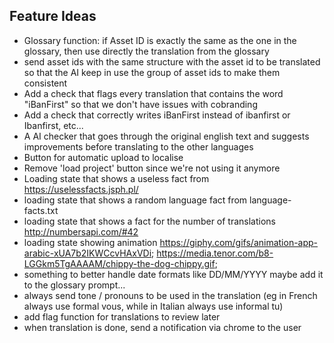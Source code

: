 ## Feature Ideas

- Glossary function: if Asset ID is exactly the same as the one in the glossary, then use directly the translation from the glossary
- send asset ids with the same structure with the asset id to be translated so that the AI keep in use the group of asset ids to make them consistent
- Add a check that flags every translation that contains the word "iBanFirst" so that we don't have issues with cobranding
- Add a check that correctly writes iBanFirst instead of ibanfirst or Ibanfirst, etc...
- A AI checker that goes through the original english text and suggests improvements before translating to the other languages
- Button for automatic upload to localise
- Remove 'load project' button since we're not using it anymore
- Loading state that shows a useless fact from https://uselessfacts.jsph.pl/
- loading state that shows a random language fact from language-facts.txt
- loading state that shows a fact for the number of translations http://numbersapi.com/#42
- loading state showing animation https://giphy.com/gifs/animation-app-arabic-xUA7b2IKWCcvHAxVDi; https://media.tenor.com/b8-LGGkm5TgAAAAM/chippy-the-dog-chippy.gif; 
- something to better handle date formats like DD/MM/YYYY maybe add it to the glossary prompt...
- always send tone / pronouns to be used in the translation (eg in French always use formal vous, while in Italian always use informal tu)
- add flag function for translations to review later
- when translation is done, send a notification via chrome to the user